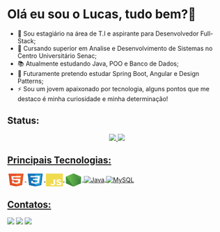 # Olá eu sou o Lucas, tudo bem?👋

- 🔭 Sou estagiário na área de T.I e aspirante para Desenvolvedor Full-Stack;
- 🌱 Cursando superior em Analise e Desenvolvimento de Sistemas no Centro Universitário Senac;
- 📚 Atualmente estudando Java, POO e Banco de Dados;
- 🚀 Futuramente pretendo estudar Spring Boot, Angular e Design Patterns;
- ⚡ Sou um jovem apaixonado por tecnologia, alguns pontos que me destaco é minha curiosidade e minha determinação!

## Status:

<div align="center">
  <a href="https://github.com/LucasAndrade131">
  <img height="180em" src="https://github-readme-stats.vercel.app/api?username=LucasAndrade131&show_icons=true&theme=dark&include_all_commits=true&count_private=false"/>
  <img height="180em" src="https://github-readme-stats.vercel.app/api/top-langs/?username=LucasAndrade131&layout=compact&langs_count=7&theme=dark"/>
</div>

## Principais Tecnologias:
  <div style="display:inline_block">
    <img align="center" alt="HTML" height="30" width="40" src="https://raw.githubusercontent.com/devicons/devicon/master/icons/html5/html5-original.svg"/>
    <img align="center" alt="CSS"  height="30" width="40" src="https://raw.githubusercontent.com/devicons/devicon/master/icons/css3/css3-original.svg"/>
    <img align="center" alt="JavaScript" height="30" width="40" src="https://raw.githubusercontent.com/devicons/devicon/master/icons/javascript/javascript-plain.svg"/>
    <img align="center" alt="NodeJs" height="30" width="40" src="https://raw.githubusercontent.com/devicons/devicon/master/icons/nodejs/nodejs-original.svg"/>
    <img align="center" alt="Java" height="30" width="40" src="https://cdn.jsdelivr.net/gh/devicons/devicon/icons/java/java-original-wordmark.svg"/>
    <img align="center" alt="MySQL" height="30" width="40" src="https://cdn.jsdelivr.net/gh/devicons/devicon/icons/wordpress/wordpress-plain-wordmark.svg"/>
  </div>

## Contatos: 

  <div>
  <a href="lucas.andrade131@outlook.com"><img src=https://img.shields.io/badge/Microsoft_Outlook-0078D4?style=for-the-badge&logo=microsoft-outlook&logoColor=white target="_blank"></a>
  <a href="https://www.linkedin.com/in/lucas-silva-andrade" target="_blank"><img src="https://img.shields.io/badge/-LinkedIn-%230077B5?style=for-the-badge&logo=linkedin&logoColor=white" target="_blank"></a>
  <a href="https://lucasandrade131.github.io/portfolio/" target="_blank"><img src="https://img.shields.io/badge/website-000000?style=for-the-badge&logo=About.me&logoColor=white" target="_blank"></a> 
  </div>
